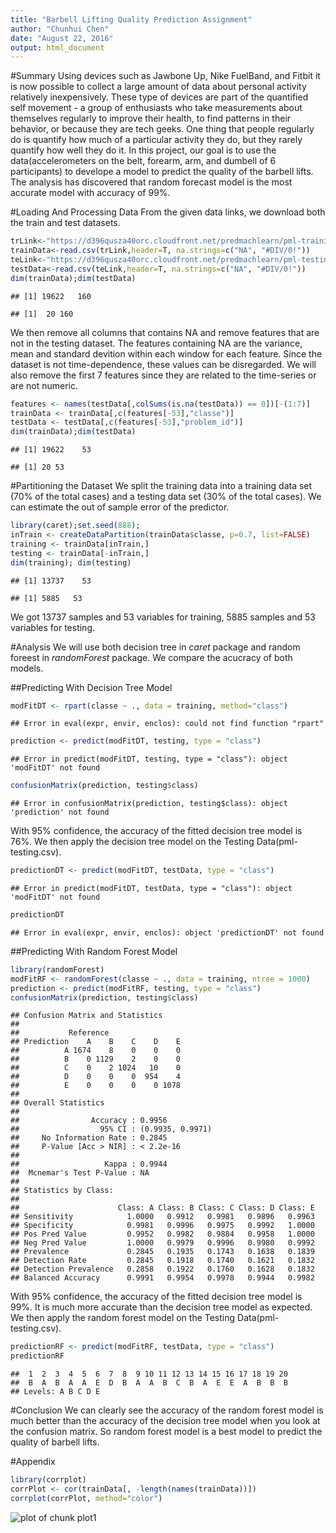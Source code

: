```yaml
---
title: "Barbell Lifting Quality Prediction Assignment"
author: "Chunhui Chen"
date: "August 22, 2016"
output: html_document
---
```




#Summary
Using devices such as Jawbone Up, Nike FuelBand, and Fitbit it is now possible to collect a large amount of data about personal activity relatively inexpensively. These type of devices are part of the quantified self movement - a group of enthusiasts who take measurements about themselves regularly to improve their health, to find patterns in their behavior, or because they are tech geeks. One thing that people regularly do is quantify how much of a particular activity they do, but they rarely quantify how well they do it. In this project, our goal is to use the data(accelerometers on the belt, forearm, arm, and dumbell of 6 participants) to develope a model to predict the quality of the barbell lifts. The analysis has discovered that random forecast model is the most accurate model with accuracy of 99%.

#Loading And Processing Data
From the given data links, we download both the train and test datasets.

```r
trLink<-"https://d396qusza40orc.cloudfront.net/predmachlearn/pml-training.csv"
trainData<-read.csv(trLink,header=T, na.strings=c("NA", "#DIV/0!"))
teLink<-"https://d396qusza40orc.cloudfront.net/predmachlearn/pml-testing.csv"
testData<-read.csv(teLink,header=T, na.strings=c("NA", "#DIV/0!"))
dim(trainData);dim(testData)
```

```
## [1] 19622   160
```

```
## [1]  20 160
```

We then remove all columns that contains NA and remove features that are not in the testing dataset. The features containing NA are the variance, mean and standard devition within each window for each feature. Since the dataset is not time-dependence, these values can be disregarded. We will also remove the first 7 features since they are related to the time-series or are not numeric.


```r
features <- names(testData[,colSums(is.na(testData)) == 0])[-(1:7)]
trainData <- trainData[,c(features[-53],"classe")]
testData <- testData[,c(features[-53],"problem_id")]
dim(trainData);dim(testData)
```

```
## [1] 19622    53
```

```
## [1] 20 53
```

#Partitioning the Dataset
We split the training data into a training data set (70% of the total cases) and a testing data set (30% of the total cases). We can estimate the out of sample error of the predictor.


```r
library(caret);set.seed(888);
inTrain <- createDataPartition(trainData$classe, p=0.7, list=FALSE)
training <- trainData[inTrain,]
testing <- trainData[-inTrain,]
dim(training); dim(testing)
```

```
## [1] 13737    53
```

```
## [1] 5885   53
```

We got 13737 samples and 53 variables for training, 5885 samples and 53 variables for testing.

#Analysis
We will use both decision tree in *caret* package and random foreest in *randomForest* package. We compare the acucracy of both models.

##Predicting With Decision Tree Model

```r
modFitDT <- rpart(classe ~ ., data = training, method="class")
```

```
## Error in eval(expr, envir, enclos): could not find function "rpart"
```

```r
prediction <- predict(modFitDT, testing, type = "class")
```

```
## Error in predict(modFitDT, testing, type = "class"): object 'modFitDT' not found
```

```r
confusionMatrix(prediction, testing$class)
```

```
## Error in confusionMatrix(prediction, testing$class): object 'prediction' not found
```
With 95% confidence, the accuracy of the fitted decision tree model is 76%. We then apply the decision tree model on the Testing Data(pml-testing.csv).

```r
predictionDT <- predict(modFitDT, testData, type = "class")
```

```
## Error in predict(modFitDT, testData, type = "class"): object 'modFitDT' not found
```

```r
predictionDT
```

```
## Error in eval(expr, envir, enclos): object 'predictionDT' not found
```

##Predicting With Random Forest Model

```r
library(randomForest)
modFitRF <- randomForest(classe ~ ., data = training, ntree = 1000)
prediction <- predict(modFitRF, testing, type = "class")
confusionMatrix(prediction, testing$class)
```

```
## Confusion Matrix and Statistics
## 
##           Reference
## Prediction    A    B    C    D    E
##          A 1674    8    0    0    0
##          B    0 1129    2    0    0
##          C    0    2 1024   10    0
##          D    0    0    0  954    4
##          E    0    0    0    0 1078
## 
## Overall Statistics
##                                           
##                Accuracy : 0.9956          
##                  95% CI : (0.9935, 0.9971)
##     No Information Rate : 0.2845          
##     P-Value [Acc > NIR] : < 2.2e-16       
##                                           
##                   Kappa : 0.9944          
##  Mcnemar's Test P-Value : NA              
## 
## Statistics by Class:
## 
##                      Class: A Class: B Class: C Class: D Class: E
## Sensitivity            1.0000   0.9912   0.9981   0.9896   0.9963
## Specificity            0.9981   0.9996   0.9975   0.9992   1.0000
## Pos Pred Value         0.9952   0.9982   0.9884   0.9958   1.0000
## Neg Pred Value         1.0000   0.9979   0.9996   0.9980   0.9992
## Prevalence             0.2845   0.1935   0.1743   0.1638   0.1839
## Detection Rate         0.2845   0.1918   0.1740   0.1621   0.1832
## Detection Prevalence   0.2858   0.1922   0.1760   0.1628   0.1832
## Balanced Accuracy      0.9991   0.9954   0.9978   0.9944   0.9982
```
With 95% confidence, the accuracy of the fitted decision tree model is 99%. It is much more accurate than the decision tree model as expected. We then apply the random forest model on the Testing Data(pml-testing.csv).

```r
predictionRF <- predict(modFitRF, testData, type = "class")
predictionRF
```

```
##  1  2  3  4  5  6  7  8  9 10 11 12 13 14 15 16 17 18 19 20 
##  B  A  B  A  A  E  D  B  A  A  B  C  B  A  E  E  A  B  B  B 
## Levels: A B C D E
```

#Conclusion
We can clearly see the accuracy of the random forest model is much better than the accuracy of the decision tree model when you look at the confusion matrix. So random forest model is a best model to predict the quality of barbell lifts.

#Appendix

```r
library(corrplot)
corrPlot <- cor(trainData[, -length(names(trainData))])
corrplot(corrPlot, method="color")
```

![plot of chunk plot1](figure/plot1-1.png)
